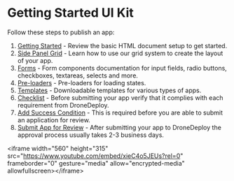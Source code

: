 # Getting Started UI Kit

Follow these steps to publish an app:

1. [Getting Started](/publishing_app.md) - Review the basic HTML document setup to get started.
2. [Side Panel Grid](/grid.md) - Learn how to use our grid system to create the layout of your app.
3. [Forms](/components-draft/forms.md) - Form components documentation for input fields, radio buttons, checkboxes, textareas, selects and more. 
4. [Pre-loaders](/preloader.md) - Pre-loaders for loading states.
5. [Templates](/template.md) - Downloadable templates for various types of apps. 
6. [Checklist](/checklist.md) - Before submitting your app verify that it complies with each requirement from DroneDeploy.
7. [Add Success Condition](/success-condition.md) - This is required before you are able to submit an application for review.    
8. [Submit App for Review](/publishing.md) - After submitting your app to DroneDeploy the approval process usually takes 2-3 business days.

&lt;iframe width="560" height="315" src="https://www.youtube.com/embed/xieC4o5JEUs?rel=0" frameborder="0" gesture="media" allow="encrypted-media" allowfullscreen&gt;&lt;/iframe&gt;

